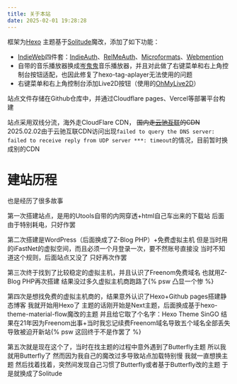 ```yaml
---
title: 关于本站
date: 2025-02-01 19:28:28
---
```

框架为[Hexo](https://hexo.io/)
主题基于[Solitude](https://github.com/everfu/hexo-theme-solitude/)魔改，添加了如下功能：

- [IndieWeb](https://indieweb.org/)四件套：[IndieAuth](https://indieauth.com/)、[RelMeAuth](https://indieweb.org/RelMeAuth)、[Microformats](https://microformats.org/)、[Webmention](https://indieweb.org/webmention)
- 自带的音乐播放器换成[岑鬼鬼](https://y.cenguigui.cn/)音乐播放器，并且对此做了右键菜单和右上角控制台按钮适配，也因此修复了hexo-tag-aplayer无法使用的问题
- 右键菜单和右上角控制台添加Live2D按钮（使用的[OhMyLive2D](https://oml2d.hacxy.cn/)）

站点文件存储在Github仓库中，并通过Cloudflare pages、Vercel等部署平台构建

站点采用双线分流，海外走CloudFlare CDN， ~~国内走[云驰互联](https://cloud.zyidc.net/)的CDN~~
2025.02.02由于云驰互联CDN访问出现`failed to query the DNS server: failed to receive reply from UDP server ***: timeout`的情况，目前暂时换成别的CDN

# 建站历程

也是经历了很多故事

第一次搭建站点，是用的Utools自带的内网穿透+html自己车出来的下载站
后面由于特别耗电，只好作罢

第二次搭建是WordPress（后面换成了Z-Blog PHP）+免费虚拟主机
但是当时用的iFastNet的虚拟空间，而且必须一个月登录一次，要不然账号直接没
当时不知道这个规则，后面站点又没了
只好再次作罢

第三次终于找到了比较稳定的虚拟主机，并且认识了Freenom免费域名
也就用Z-Blog PHP再次搭建
结果没过多久虚拟主机商跑路了{% psw 凸显一个惨 %}

第四次是想找免费的虚拟主机商的，结果意外认识了Hexo+Github pages搭建静态博客
我就开始用Hexo了
主题的话刚开始是Next主题，后面换成基于hexo-theme-material-flow魔改的主题
并且给它取了个名字：Hexo Theme SinGO
结果在21年因为Freenom出事+当时我忘记续费Freenom域名导致五个域名全部丢失
导致被迫开新站{% psw 这回终于不是作罢了 %}

第五次就是现在这个了，当时在找主题的过程中意外遇到了Butterfly主题
所以我就用Butterfly了
然而因为我自己的魔改过多导致站点加载特别慢
我就一直想换主题
然后找着找着，突然间发现自己习惯了Butterfly或者基于Butterfly改的主题
于是就换成了Solitude